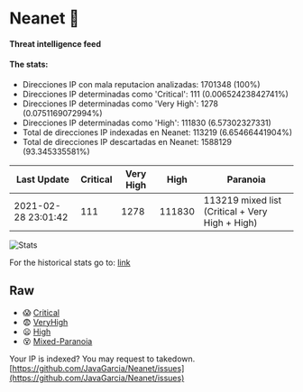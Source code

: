 # Neanet :hocho:
#### Threat intelligence feed
#### The stats:

- Direcciones IP con mala reputacion analizadas: 1701348 (100%)
- Direcciones IP determinadas como 'Critical':  111 (0.00652423842741%)
- Direcciones IP determinadas como 'Very High':  1278 (0.0751169072994%)
- Direcciones IP determinadas como 'High':  111830 (6.57302327331)
- Total de direcciones IP indexadas en Neanet:  113219 (6.65466441904%)
- Total de direcciones IP descartadas en Neanet:  1588129 (93.345335581%)

| Last Update | Critical | Very High | High | Paranoia |
| --- | --- | --- | --- | --- |
| 2021-02-28 23:01:42 | 111 | 1278 | 111830 | 113219 mixed list (Critical + Very High + High)|

![Stats](https://docs.google.com/spreadsheets/d/e/2PACX-1vSnaNMIXVabIpDJjufMlzH7poXnshF3mgd8Is1g9ytUEzVsP5my4Trn8f-xkoLLQ38xpL3HtmUexLo6/pubchart?oid=501124687&format=image)

For the historical stats go to: [link](/stats.csv)
## Raw
- :scream: [Critical](https://raw.githubusercontent.com/JavaGarcia/Neanet/master/blacklists/neanet_critical.txt)
- :fearful: [VeryHigh](https://raw.githubusercontent.com/JavaGarcia/Neanet/master/blacklists/neanet_veryHigh.txtt)
- :frowning: [High](https://raw.githubusercontent.com/JavaGarcia/Neanet/master/blacklists/neanet_high.txt)
- :dizzy_face: [Mixed-Paranoia](https://raw.githubusercontent.com/JavaGarcia/Neanet/master/blacklists/neanet_all.txt)


Your IP is indexed? You may request to takedown. [https://github.com/JavaGarcia/Neanet/issues](https://github.com/JavaGarcia/Neanet/issues)






















































































































































































































































































































































































































































































































































































































































































































































































































































































































































































































































































































































































































































































































































































































































































































































































































































































































































































































































































































































































































































































































































































































































































































































































































































































































































































































































































































































































































































































































































































































































































































































































































































































































































































































































































































































































































































































































































































































































































































































































































































































































































































































































































































































































































































































































































































































































































































